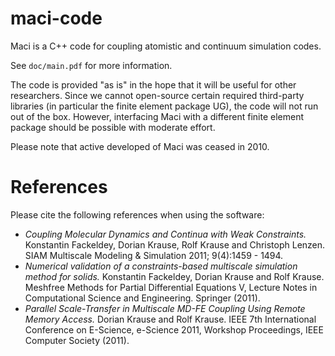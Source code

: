 maci-code
=========

Maci is a C++ code for coupling atomistic and continuum simulation codes. 

See `doc/main.pdf` for more information.

The code is provided "as is" in the hope that it will be useful for other 
researchers.
Since we cannot open-source certain required third-party libraries (in
particular the finite element package UG), the code will not run out of the box. 
However, interfacing Maci with a different finite element package should be
possible with moderate effort.

Please note that active developed of Maci was ceased in 2010.

References
==========

Please cite the following references when using the software:

* _Coupling Molecular Dynamics and Continua with Weak Constraints._
  Konstantin Fackeldey, Dorian Krause, Rolf Krause and Christoph Lenzen.
  SIAM Multiscale Modeling & Simulation 2011; 9(4):1459 - 1494.
* _Numerical validation of a constraints-based multiscale simulation method for solids._
  Konstantin Fackeldey, Dorian Krause and Rolf Krause.
  Meshfree Methods for Partial Differential Equations V, Lecture Notes in Computational Science and Engineering. Springer (2011).
* _Parallel Scale-Transfer in Multiscale MD-FE Coupling Using Remote Memory Access._
  Dorian Krause and Rolf Krause.
  IEEE 7th International Conference on E-Science, e-Science 2011, Workshop Proceedings, IEEE Computer Society (2011).
